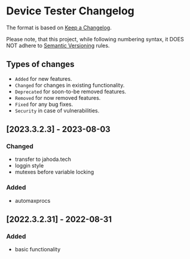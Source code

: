 # Device Tester Changelog

The format is based on [Keep a Changelog](http://keepachangelog.com/en/1.0.0/).

Please note, that this project, while following numbering syntax, it DOES NOT
adhere to [Semantic Versioning](http://semver.org/spec/v2.0.0.html) rules.

## Types of changes

* ```Added``` for new features.
* ```Changed``` for changes in existing functionality.
* ```Deprecated``` for soon-to-be removed features.
* ```Removed``` for now removed features.
* ```Fixed``` for any bug fixes.
* ```Security``` in case of vulnerabilities.

## [2023.3.2.3] - 2023-08-03

### Changed

- transfer to jahoda.tech
- loggin style
- mutexes before variable locking

### Added

- automaxprocs

## [2022.3.2.31] - 2022-08-31

### Added

- basic functionality